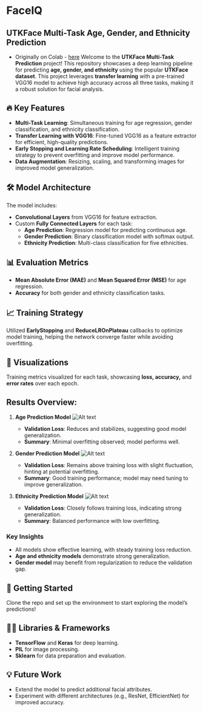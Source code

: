 # FaceIQ
## UTKFace Multi-Task Age, Gender, and Ethnicity Prediction
- Originally on Colab - [here](https://colab.research.google.com/drive/1NzYhNOmbY2KL3aRiWoM8A_G2J3-UJ9BQ?usp=sharing)
Welcome to the **UTKFace Multi-Task Prediction** project! This repository showcases a deep learning pipeline for predicting **age, gender, and ethnicity** using the popular **UTKFace dataset**. This project leverages **transfer learning** with a pre-trained VGG16 model to achieve high accuracy across all three tasks, making it a robust solution for facial analysis.

## 🔥 Key Features
- **Multi-Task Learning**: Simultaneous training for age regression, gender classification, and ethnicity classification.
- **Transfer Learning with VGG16**: Fine-tuned VGG16 as a feature extractor for efficient, high-quality predictions.
- **Early Stopping and Learning Rate Scheduling**: Intelligent training strategy to prevent overfitting and improve model performance.
- **Data Augmentation**: Resizing, scaling, and transforming images for improved model generalization.

## 🛠️ Model Architecture
The model includes:
- **Convolutional Layers** from VGG16 for feature extraction.
- Custom **Fully Connected Layers** for each task:
  - **Age Prediction**: Regression model for predicting continuous age.
  - **Gender Prediction**: Binary classification model with softmax output.
  - **Ethnicity Prediction**: Multi-class classification for five ethnicities.

## 📊 Evaluation Metrics
- **Mean Absolute Error (MAE)** and **Mean Squared Error (MSE)** for age regression.
- **Accuracy** for both gender and ethnicity classification tasks.

## 📈 Training Strategy
Utilized **EarlyStopping** and **ReduceLROnPlateau** callbacks to optimize model training, helping the network converge faster while avoiding overfitting.

## 🎨 Visualizations
Training metrics visualized for each task, showcasing **loss, accuracy,** and **error rates** over each epoch.

## Results Overview:
1. **Age Prediction Model**
![Alt text](https://i.ibb.co/wz514B2/loss-age.png "loss for age")

   - **Validation Loss**: Reduces and stabilizes, suggesting good model generalization.
   - **Summary**: Minimal overfitting observed; model performs well.

2. **Gender Prediction Model**
   ![Alt text](https://i.ibb.co/JCNDjMV/loss-gender.png "loss for gender")

   - **Validation Loss**: Remains above training loss with slight fluctuation, hinting at potential overfitting.
   - **Summary**: Good training performance; model may need tuning to improve generalization.

3. **Ethnicity Prediction Model**
   ![Alt text](https://i.ibb.co/P4wcd0n/loss-ethnicity.png "loss for ethnicity")

   - **Validation Loss**: Closely follows training loss, indicating strong generalization.
   - **Summary**: Balanced performance with low overfitting.

### Key Insights
- All models show effective learning, with steady training loss reduction.
- **Age and ethnicity models** demonstrate strong generalization.
- **Gender model** may benefit from regularization to reduce the validation gap.

## 🚀 Getting Started
Clone the repo and set up the environment to start exploring the model’s predictions!

## 🧑‍💻 Libraries & Frameworks
- **TensorFlow** and **Keras** for deep learning.
- **PIL** for image processing.
- **Sklearn** for data preparation and evaluation.

## 💡 Future Work
- Extend the model to predict additional facial attributes.
- Experiment with different architectures (e.g., ResNet, EfficientNet) for improved accuracy.
